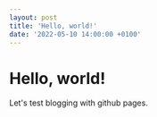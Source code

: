 ```yaml
---
layout: post
title: 'Hello, world!'
date: '2022-05-10 14:00:00 +0100'
---
```


# Hello, world!

Let's test blogging with github pages.
